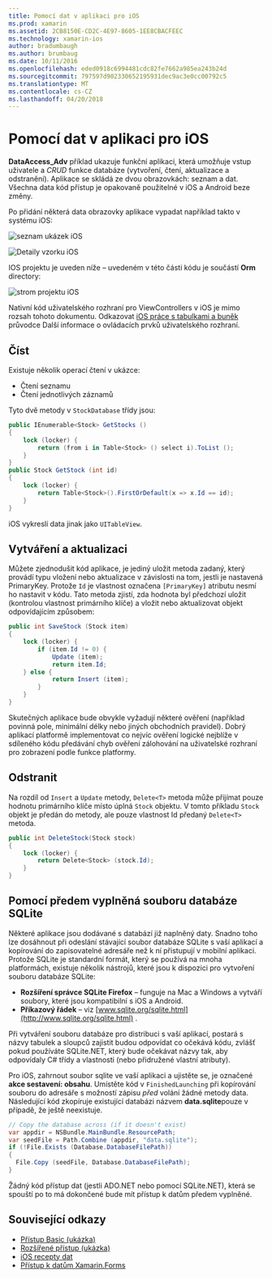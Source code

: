 ```yaml
---
title: Pomocí dat v aplikaci pro iOS
ms.prod: xamarin
ms.assetid: 2CB8150E-CD2C-4E97-8605-1EE8CBACFEEC
ms.technology: xamarin-ios
author: bradumbaugh
ms.author: brumbaug
ms.date: 10/11/2016
ms.openlocfilehash: eded0918c6994481cdc82fe7662a985ea243b24d
ms.sourcegitcommit: 797597d902330652195931dec9ac3e0cc00792c5
ms.translationtype: MT
ms.contentlocale: cs-CZ
ms.lasthandoff: 04/20/2018
---
```

# <a name="using-data-in-an-ios-app"></a>Pomocí dat v aplikaci pro iOS

**DataAccess_Adv** příklad ukazuje funkční aplikaci, která umožňuje vstup uživatele a *CRUD* funkce databáze (vytvoření, čtení, aktualizace a odstranění). Aplikace se skládá ze dvou obrazovkách: seznam a dat. Všechna data kód přístup je opakovaně použitelné v iOS a Android beze změny.

Po přidání některá data obrazovky aplikace vypadat například takto v systému iOS:

 ![](using-data-in-an-app-images/image9.png "seznam ukázek iOS")

 ![](using-data-in-an-app-images/image10.png "Detaily vzorku iOS")

IOS projektu je uveden níže – uvedeném v této části kódu je součástí **Orm** directory:

 ![](using-data-in-an-app-images/image13.png "strom projektu iOS")

Nativní kód uživatelského rozhraní pro ViewControllers v iOS je mimo rozsah tohoto dokumentu.
Odkazovat [iOS práce s tabulkami a buněk](~/ios/user-interface/controls/tables/index.md) průvodce Další informace o ovládacích prvků uživatelského rozhraní.

## <a name="read"></a>Číst

Existuje několik operací čtení v ukázce:

-  Čtení seznamu
-  Čtení jednotlivých záznamů


Tyto dvě metody v `StockDatabase` třídy jsou:

```csharp
public IEnumerable<Stock> GetStocks ()
{
    lock (locker) {
        return (from i in Table<Stock> () select i).ToList ();
    }
}
public Stock GetStock (int id)
{
    lock (locker) {
        return Table<Stock>().FirstOrDefault(x => x.Id == id);
    }
}
```

iOS vykreslí data jinak jako `UITableView`.

## <a name="create-and-update"></a>Vytváření a aktualizaci

Můžete zjednodušit kód aplikace, je jediný uložit metoda zadaný, který provádí typu vložení nebo aktualizace v závislosti na tom, jestli je nastavená PrimaryKey. Protože `Id` je vlastnost označena `[PrimaryKey]` atributu nesmí ho nastavit v kódu.
Tato metoda zjistí, zda hodnota byl předchozí uložit (kontrolou vlastnost primárního klíče) a vložit nebo aktualizovat objekt odpovídajícím způsobem:

```csharp
public int SaveStock (Stock item)
{
    lock (locker) {
        if (item.Id != 0) {
            Update (item);
            return item.Id;
    } else {
            return Insert (item);
        }
    }
}
```



Skutečných aplikace bude obvykle vyžadují některé ověření (například povinná pole, minimální délky nebo jiných obchodních pravidel).
Dobrý aplikací platformě implementovat co nejvíc ověření logické nejblíže v sdíleného kódu předávání chyb ověření zálohování na uživatelské rozhraní pro zobrazení podle funkce platformy.

## <a name="delete"></a>Odstranit

Na rozdíl od `Insert` a `Update` metody, `Delete<T>` metoda může přijímat pouze hodnotu primárního klíče místo úplná `Stock` objektu.
V tomto příkladu `Stock` objekt je předán do metody, ale pouze vlastnost Id předaný `Delete<T>` metoda.

```csharp
public int DeleteStock(Stock stock)
{
    lock (locker) {
        return Delete<Stock> (stock.Id);
    }
}
```

## <a name="using-a-pre-populated-sqlite-database-file"></a>Pomocí předem vyplněná souboru databáze SQLite

Některé aplikace jsou dodávané s databází již naplněný daty.
Snadno toho lze dosáhnout při odeslání stávající soubor databáze SQLite s vaší aplikací a kopírování do zapisovatelné adresáře než k ní přistupují v mobilní aplikaci. Protože SQLite je standardní formát, který se používá na mnoha platformách, existuje několik nástrojů, které jsou k dispozici pro vytvoření souboru databáze SQLite:

-  **Rozšíření správce SQLite Firefox** – funguje na Mac a Windows a vytváří soubory, které jsou kompatibilní s iOS a Android.
-  **Příkazový řádek** – viz [www.sqlite.org/sqlite.html](http://www.sqlite.org/sqlite.html) .


Při vytváření souboru databáze pro distribuci s vaší aplikací, postará s názvy tabulek a sloupců zajistit budou odpovídat co očekává kódu, zvlášť pokud používáte SQLite.NET, který bude očekávat názvy tak, aby odpovídaly C# třídy a vlastnosti (nebo přidružené vlastní atributy).

Pro iOS, zahrnout soubor sqlite ve vaší aplikaci a ujistěte se, je označené **akce sestavení: obsahu**. Umístěte kód v `FinishedLaunching` při kopírování souboru do adresáře s možností zápisu *před* volání žádné metody data. Následující kód zkopíruje existující databázi názvem **data.sqlite**pouze v případě, že ještě neexistuje.

```csharp
// Copy the database across (if it doesn't exist)
var appdir = NSBundle.MainBundle.ResourcePath;
var seedFile = Path.Combine (appdir, "data.sqlite");
if (!File.Exists (Database.DatabaseFilePath))
{
  File.Copy (seedFile, Database.DatabaseFilePath);
}
```

Žádný kód přístup dat (jestli ADO.NET nebo pomocí SQLite.NET), která se spouští po to má dokončené bude mít přístup k datům předem vyplněné.


## <a name="related-links"></a>Související odkazy

- [Přístup Basic (ukázka)](https://github.com/xamarin/mobile-samples/tree/master/DataAccess/Basic)
- [Rozšířené přístup (ukázka)](https://github.com/xamarin/mobile-samples/tree/master/DataAccess/Advanced)
- [iOS recepty dat](https://developer.xamarin.com/recipes/ios/data/sqlite/)
- [Přístup k datům Xamarin.Forms](~/xamarin-forms/app-fundamentals/databases.md)
